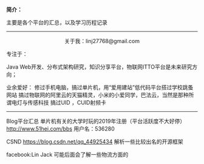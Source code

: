 **简介：**

主要是各个平台的汇总，以及学习历程记录

***
<div align=center>关于我：linj27768@gmail.com</div>

专注于：

Java Web开发、分布式架构研究，知识分享平台，物联网ITTO平台是未来研究方向；

业余爱好：
修过手机电脑，搞过单片机，用“爱用建站”低代码平台搭过学校跳蚤网站
搞过物联网的阿里云的天猫精灵，小米的小爱同学，巴法云，当然是那种所谓电灯与传感科技
搞过UID ，CUID射频卡
***
Blog平台汇总
单片机有关的大学时玩的2019年注册（平台活跃度不大好停）
http://www.51hei.com/bbs    用户名：536280

CSND
https://blog.csdn.net/qq_44925434
解析一些比较出名的开源框架

facebook:Lin Jack
可能后面会了解一些物流方面的





